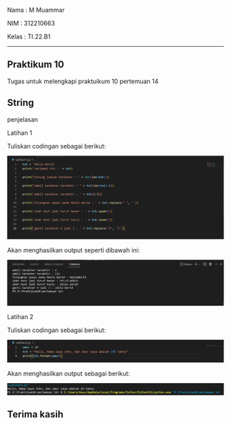 Nama : M Muammar

NIM   : 312210663

Kelas : TI.22.B1

---


## Praktikum 10 ##
Tugas untuk melengkapi praktuikum 10 pertemuan 14

## String ##
penjelasan

Latihan 1

Tuliskan codingan sebagai berikut:

![image](img/john1.png)

Akan menghasilkan output seperti dibawah ini:

![image](img/john1-out.png)

Latihan 2

Tuliskan codingan sebagai berikut:

![image](img/john2.png)

Akan menghasilkan output sebagai berikut:

![image](img/john2.outnew.png)

## Terima kasih ##
